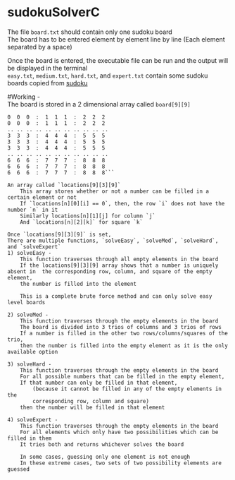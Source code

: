 # sudokuSolverC

The file `board.txt` should contain only one sudoku board  
The board has to be entered element by element line by line (Each element separated by a space)  
  
Once the board is entered, the executable file can be run and the output will be displayed in the terminal  
`easy.txt`, `medium.txt`, `hard.txt`, and `expert.txt` contain some sudoku boards copied from [sudoku](sudoku.com)  

#Working -  
The board is stored in a 2 dimensional array called `board[9][9]`  
  
```0  0  0  :  1  1  1  :  2  2  2   
0  0  0  :  1  1  1  :  2  2  2  
0  0  0  :  1  1  1  :  2  2  2  
.. .. .. .. .. .. .. .. .. .. ..  
3  3  3  :  4  4  4  :  5  5  5  
3  3  3  :  4  4  4  :  5  5  5  
3  3  3  :  4  4  4  :  5  5  5  
.. .. .. .. .. .. .. .. .. .. ..  
6  6  6  :  7  7  7  :  8  8  8  
6  6  6  :  7  7  7  :  8  8  8  
6  6  6  :  7  7  7  :  8  8  8```  
  
An array called `locations[9][3][9]`
	This array stores whether or not a number can be filled in a certain element or not  
	If `locations[n][0][i] == 0`, then, the row `i` does not have the number `n` in it  
	Similarly locations[n][1][j] for column `j`  
	And `locations[n][2][k]` for square `k`  
  
Once `locations[9][3][9]` is set,
There are multiple functions, `solveEasy`, `solveMed`, `solveHard`, and `solveExpert`  
1) solveEasy -  
	This function traverses through all empty elements in the board   
	If the locations[9][3][9] array shows that a number is uniquely absent in  the corresponding row, column, and square of the empty element,  
	the number is filled into the element  
	  
	This is a complete brute force method and can only solve easy level boards  
	  
2) solveMed -  
	This function traverses through the empty elements in the board  
	The board is divided into 3 trios of columns and 3 trios of rows  
	If a number is filled in the other two rows/columns/squares of the trio,  
	then the number is filled into the empty element as it is the only available option  
  
3) solveHard -  
	This function traverses through the empty elements in the board  
	For all possible numbers that can be filled in the empty element,  
	If that number can only be filled in that element,  
		(because it cannot be filled in any of the empty elements in the  
		corresponding row, column and square)  
	then the number will be filled in that element  

4) solveExpert -  
	This function traverses through the empty elements in the board  
	For all elements which only have two possibilities which can be filled in them  
	It tries both and returns whichever solves the board  
	  
	In some cases, guessing only one element is not enough  
	In these extreme cases, two sets of two possibility elements are guessed